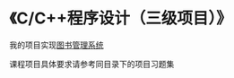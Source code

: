 # 《C/C++程序设计（三级项目）》

我的项目实现[图书管理系统](https://github.com/rurumuri/BooksManagementSystem)

课程项目具体要求请参考同目录下的项目习题集